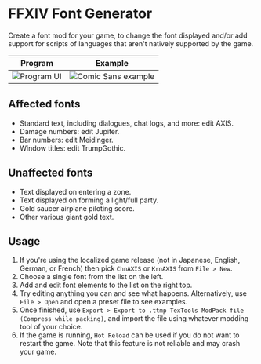 # FFXIV Font Generator
Create a font mod for your game, to change the font displayed and/or add support for scripts of languages that aren't natively supported by the game.

| Program | Example |
| -- | -- |
| ![Program UI](https://user-images.githubusercontent.com/3614868/172542113-9b4005f9-b748-4faf-8759-a39827517832.png) | ![Comic Sans example](https://github.com/user-attachments/assets/0e7e952d-0e43-4faf-b535-c5cd9d551b4f) |

## Affected fonts
* Standard text, including dialogues, chat logs, and more: edit AXIS.
* Damage numbers: edit Jupiter.
* Bar numbers: edit Meidinger.
* Window titles: edit TrumpGothic.

## Unaffected fonts
* Text displayed on entering a zone.
* Text displayed on forming a light/full party.
* Gold saucer airplane piloting score.
* Other various giant gold text.

## Usage
1. If you're using the localized game release (not in Japanese, English, German, or French) then pick `ChnAXIS` or `KrnAXIS` from `File > New`.
2. Choose a single font from the list on the left.
3. Add and edit font elements to the list on the right top.
4. Try editing anything you can and see what happens. Alternatively, use `File > Open` and open a preset file to see examples.
5. Once finished, use `Export > Export to .ttmp TexTools ModPack file (Compress while packing)`, and import the file using whatever modding tool of your choice.
6. If the game is running, `Hot Reload` can be used if you do not want to restart the game. Note that this feature is not reliable and may crash your game.
